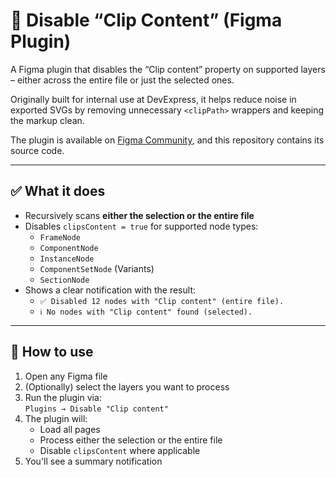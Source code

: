# 🧩 Disable “Clip Content” (Figma Plugin)

A Figma plugin that disables the “Clip content” property on supported layers – either across the entire file or just the selected ones.

Originally built for internal use at DevExpress, it helps reduce noise in exported SVGs by removing unnecessary `<clipPath>` wrappers and keeping the markup clean.

The plugin is available on [Figma Community](https://www.figma.com/community), and this repository contains its source code.

---

## ✅ What it does

- Recursively scans **either the selection or the entire file**
- Disables `clipsContent = true` for supported node types:
  - `FrameNode`
  - `ComponentNode`
  - `InstanceNode`
  - `ComponentSetNode` (Variants)
  - `SectionNode`
- Shows a clear notification with the result:
  - `✅ Disabled 12 nodes with "Clip content" (entire file).`
  - `ℹ️ No nodes with "Clip content" found (selected).`

---

## 🚀 How to use

1. Open any Figma file  
2. (Optionally) select the layers you want to process  
3. Run the plugin via:  
   `Plugins → Disable "Clip content"`  
4. The plugin will:
   - Load all pages
   - Process either the selection or the entire file
   - Disable `clipsContent` where applicable  
5. You'll see a summary notification
